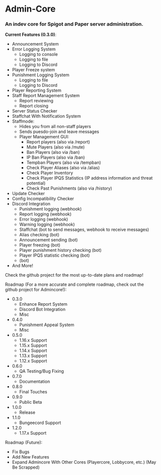 # Admin-Core
### An indev core for Spigot and Paper server administration.
**Current Features (0.3.0)**:
* Announcement System
* Error Logging System
    * Logging to console
    * Logging to file
    * Logging to Discord
* Player Freeze system
* Punishment Logging System
    * Logging to file
    * Logging to Discord
* Player Reporting System
* Staff Report Management System
    * Report reviewing
    * Report closing
* Server Status Checker
* Staffchat With Notification System
* Staffmode:
    * Hides you from all non-staff players
    * Sends puesdo-join and leave messages
    * Player Management GUI:
        * Report players (also via /report)
        * Mute Players (also via /mute)
        * Ban Players (also via /ban)
        * IP Ban Players (also via /ban)
        * Tempban Players (also via /tempban)
        * Check Player Aliases (also via /alias)
        * Check Player Inventory
        * Check Player IPQS Statistics (IP address information and threat potential)
        * Check Past Punishments (also via /history)
* Update Checker
* Config Incompatibility Checker
* Discord Integration
    * Punishment logging (webhook)
    * Report logging (webhook)
    * Error logging (webhook)
    * Warning logging (webhook)
    * Staffchat (bot to send messages, webhook to receive messages)
    * Alias checking (bot)
    * Announcement sending (bot)
    * Player freezing (bot)
    * Player punishment history checking (bot)
    * Player IPQS statistic checking (bot)
    *  (bot)
* And More!

Check the github project for the most up-to-date plans and roadmap!

Roadmap (For a more accurate and complete roadmap, check out the github project for Admincore!):
  * 0.3.0
    * Enhance Report System
    * Discord Bot Integration
    * Misc
  * 0.4.0
    * Punishment Appeal System
    * Misc
  * 0.5.0
    * 1.16.x Support
    * 1.15.x Support
    * 1.14.x Support
    * 1.13.x Support
    * 1.12.x Support
  * 0.6.0
    * QA Testing/Bug Fixing
  * 0.7.0
    * Documentation
  * 0.8.0
    * Final Touches
  * 0.9.0
    * Public Beta
  * 1.0.0
    * Release
  * 1.1.0
    * Bungeecord Support
  * 1.2.0
    * 1.17.x Support
     
Roadmap (Future):
  * Fix Bugs
  * Add New Features
  * Expand Admincore With Other Cores (Playercore, Lobbycore, etc.) (May Be Scrapped)
